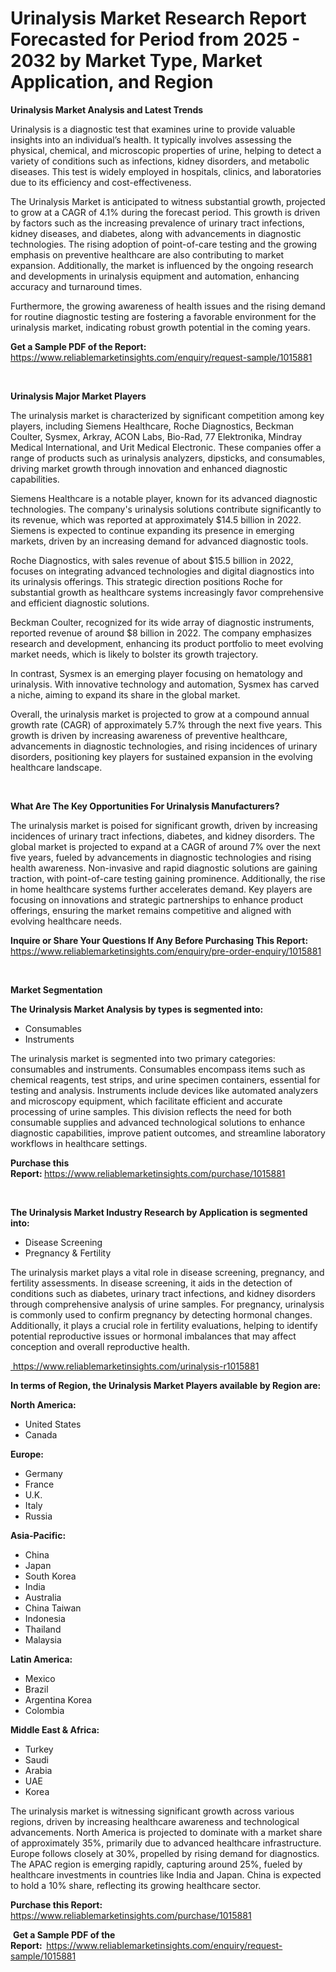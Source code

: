 <p><h1>Urinalysis Market Research Report Forecasted for Period from 2025 -  2032 by Market Type, Market Application, and Region</h1></p><p><strong>Urinalysis Market Analysis and Latest Trends</strong></p>
<p><p>Urinalysis is a diagnostic test that examines urine to provide valuable insights into an individual’s health. It typically involves assessing the physical, chemical, and microscopic properties of urine, helping to detect a variety of conditions such as infections, kidney disorders, and metabolic diseases. This test is widely employed in hospitals, clinics, and laboratories due to its efficiency and cost-effectiveness.</p><p>The Urinalysis Market is anticipated to witness substantial growth, projected to grow at a CAGR of 4.1% during the forecast period. This growth is driven by factors such as the increasing prevalence of urinary tract infections, kidney diseases, and diabetes, along with advancements in diagnostic technologies. The rising adoption of point-of-care testing and the growing emphasis on preventive healthcare are also contributing to market expansion. Additionally, the market is influenced by the ongoing research and developments in urinalysis equipment and automation, enhancing accuracy and turnaround times. </p><p>Furthermore, the growing awareness of health issues and the rising demand for routine diagnostic testing are fostering a favorable environment for the urinalysis market, indicating robust growth potential in the coming years.</p></p>
<p><strong>Get a Sample PDF of the Report:&nbsp;</strong> <a href="https://www.reliablemarketinsights.com/enquiry/request-sample/1015881?utm_campaign=3274&utm_medium=2&utm_source=Github&utm_content=ia&utm_term=13042025&utm_id=urinalysis">https://www.reliablemarketinsights.com/enquiry/request-sample/1015881</a></p>
<p>&nbsp;</p>
<p><strong>Urinalysis Major Market Players</strong></p>
<p><p>The urinalysis market is characterized by significant competition among key players, including Siemens Healthcare, Roche Diagnostics, Beckman Coulter, Sysmex, Arkray, ACON Labs, Bio-Rad, 77 Elektronika, Mindray Medical International, and Urit Medical Electronic. These companies offer a range of products such as urinalysis analyzers, dipsticks, and consumables, driving market growth through innovation and enhanced diagnostic capabilities.</p><p>Siemens Healthcare is a notable player, known for its advanced diagnostic technologies. The company's urinalysis solutions contribute significantly to its revenue, which was reported at approximately $14.5 billion in 2022. Siemens is expected to continue expanding its presence in emerging markets, driven by an increasing demand for advanced diagnostic tools.</p><p>Roche Diagnostics, with sales revenue of about $15.5 billion in 2022, focuses on integrating advanced technologies and digital diagnostics into its urinalysis offerings. This strategic direction positions Roche for substantial growth as healthcare systems increasingly favor comprehensive and efficient diagnostic solutions.</p><p>Beckman Coulter, recognized for its wide array of diagnostic instruments, reported revenue of around $8 billion in 2022. The company emphasizes research and development, enhancing its product portfolio to meet evolving market needs, which is likely to bolster its growth trajectory.</p><p>In contrast, Sysmex is an emerging player focusing on hematology and urinalysis. With innovative technology and automation, Sysmex has carved a niche, aiming to expand its share in the global market.</p><p>Overall, the urinalysis market is projected to grow at a compound annual growth rate (CAGR) of approximately 5.7% through the next five years. This growth is driven by increasing awareness of preventive healthcare, advancements in diagnostic technologies, and rising incidences of urinary disorders, positioning key players for sustained expansion in the evolving healthcare landscape.</p></p>
<p>&nbsp;</p>
<p><strong>What Are The Key Opportunities For Urinalysis Manufacturers?</strong></p>
<p><p>The urinalysis market is poised for significant growth, driven by increasing incidences of urinary tract infections, diabetes, and kidney disorders. The global market is projected to expand at a CAGR of around 7% over the next five years, fueled by advancements in diagnostic technologies and rising health awareness. Non-invasive and rapid diagnostic solutions are gaining traction, with point-of-care testing gaining prominence. Additionally, the rise in home healthcare systems further accelerates demand. Key players are focusing on innovations and strategic partnerships to enhance product offerings, ensuring the market remains competitive and aligned with evolving healthcare needs.</p></p>
<p><strong>Inquire or Share Your Questions If Any Before Purchasing This Report:</strong> <a href="https://www.reliablemarketinsights.com/enquiry/pre-order-enquiry/1015881?utm_campaign=3274&utm_medium=2&utm_source=Github&utm_content=ia&utm_term=13042025&utm_id=urinalysis">https://www.reliablemarketinsights.com/enquiry/pre-order-enquiry/1015881</a></p>
<p>&nbsp;</p>
<p><strong>Market Segmentation</strong></p>
<p><strong>The Urinalysis Market Analysis by types is segmented into:</strong></p>
<p><ul><li>Consumables</li><li>Instruments</li></ul></p>
<p><p>The urinalysis market is segmented into two primary categories: consumables and instruments. Consumables encompass items such as chemical reagents, test strips, and urine specimen containers, essential for testing and analysis. Instruments include devices like automated analyzers and microscopy equipment, which facilitate efficient and accurate processing of urine samples. This division reflects the need for both consumable supplies and advanced technological solutions to enhance diagnostic capabilities, improve patient outcomes, and streamline laboratory workflows in healthcare settings.</p></p>
<p><strong>Purchase this Report:&nbsp;</strong><a href="https://www.reliablemarketinsights.com/purchase/1015881?utm_campaign=3274&utm_medium=2&utm_source=Github&utm_content=ia&utm_term=13042025&utm_id=urinalysis">https://www.reliablemarketinsights.com/purchase/1015881</a></p>
<p>&nbsp;</p>
<p><strong>The Urinalysis Market Industry Research by Application is segmented into:</strong></p>
<p><ul><li>Disease Screening</li><li>Pregnancy & Fertility</li></ul></p>
<p><p>The urinalysis market plays a vital role in disease screening, pregnancy, and fertility assessments. In disease screening, it aids in the detection of conditions such as diabetes, urinary tract infections, and kidney disorders through comprehensive analysis of urine samples. For pregnancy, urinalysis is commonly used to confirm pregnancy by detecting hormonal changes. Additionally, it plays a crucial role in fertility evaluations, helping to identify potential reproductive issues or hormonal imbalances that may affect conception and overall reproductive health.</p></p>
<p><a href="https://www.reliablemarketinsights.com/urinalysis-r1015881?utm_campaign=3274&utm_medium=2&utm_source=Github&utm_content=ia&utm_term=13042025&utm_id=urinalysis">&nbsp;https://www.reliablemarketinsights.com/urinalysis-r1015881</a></p>
<p><strong>In terms of Region, the Urinalysis Market Players available by Region are:</strong></p>
<p>
    <p> <strong> North America: </strong>
        <ul>
            <li>United States</li>
            <li>Canada</li>
        </ul>
        </p> 
    <p> <strong> Europe: </strong>
        <ul>
            <li>Germany</li>
            <li>France</li>
            <li>U.K.</li>
            <li>Italy</li>
            <li>Russia</li>
        </ul>
        </p> 
    <p> <strong> Asia-Pacific: </strong>
        <ul>
            <li>China</li>
            <li>Japan</li>
            <li>South Korea</li>
            <li>India</li>
            <li>Australia</li>
            <li>China Taiwan</li>
            <li>Indonesia</li>
            <li>Thailand</li>
            <li>Malaysia</li>
        </ul>
        </p> 
    <p> <strong> Latin America: </strong>
        <ul>
            <li>Mexico</li>
            <li>Brazil</li>
            <li>Argentina Korea</li>
            <li>Colombia</li>
        </ul>
        </p> 
    <p> <strong> Middle East & Africa: </strong>
        <ul>
            <li>Turkey</li>
            <li>Saudi</li>
            <li>Arabia</li>
            <li>UAE</li>
            <li>Korea</li>
        </ul>
    </p>
    </p>
<p><p>The urinalysis market is witnessing significant growth across various regions, driven by increasing healthcare awareness and technological advancements. North America is projected to dominate with a market share of approximately 35%, primarily due to advanced healthcare infrastructure. Europe follows closely at 30%, propelled by rising demand for diagnostics. The APAC region is emerging rapidly, capturing around 25%, fueled by healthcare investments in countries like India and Japan. China is expected to hold a 10% share, reflecting its growing healthcare sector.</p></p>
<p><strong>Purchase this Report: </strong><a href="https://www.reliablemarketinsights.com/purchase/1015881?utm_campaign=3274&utm_medium=2&utm_source=Github&utm_content=ia&utm_term=13042025&utm_id=urinalysis">https://www.reliablemarketinsights.com/purchase/1015881</a></p>
<p>&nbsp;<strong>Get a Sample PDF of the Report:&nbsp;&nbsp;</strong><a href="https://www.reliablemarketinsights.com/enquiry/request-sample/1015881?utm_campaign=3274&utm_medium=2&utm_source=Github&utm_content=ia&utm_term=13042025&utm_id=urinalysis">https://www.reliablemarketinsights.com/enquiry/request-sample/1015881</a></p>
<p><strong></strong></p>
<p><p></p><p></p><p></p></p>